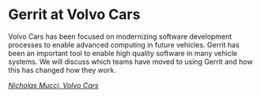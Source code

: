 # Gerrit at Volvo Cars

Volvo Cars has been focused on modernizing software development processes to
enable advanced computing in future vehicles.  Gerrit has been an important
tool to enable high quality software in many vehicle systems.  We will discuss
which teams have moved to using Gerrit and how this has changed how they work.

*[Nicholas Mucci, Volvo Cars](../speakers.md#xnupanic)*

